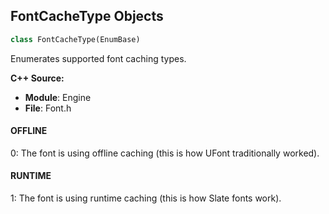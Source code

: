 ## FontCacheType Objects

```python
class FontCacheType(EnumBase)
```

Enumerates supported font caching types.

**C++ Source:**

- **Module**: Engine
- **File**: Font.h

<a id="unreal.FontCacheType.OFFLINE"></a>

#### OFFLINE

0: The font is using offline caching (this is how UFont traditionally worked).

<a id="unreal.FontCacheType.RUNTIME"></a>

#### RUNTIME

1: The font is using runtime caching (this is how Slate fonts work).

<a id="unreal.FontHinting"></a>
